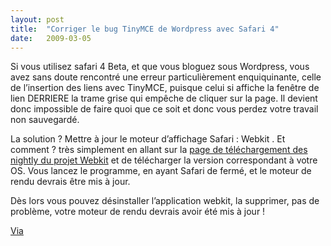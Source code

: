 ```yaml
---
layout:	post
title:	"Corriger le bug TinyMCE de Wordpress avec Safari 4"
date:	2009-03-05
---
```


  Si vous utilisez safari 4 Beta, et que vous bloguez sous Wordpress, vous avez sans doute rencontré une erreur particulièrement enquiquinante, celle de l’insertion des liens avec TinyMCE, puisque celui si affiche la fenêtre de lien DERRIERE la trame grise qui empêche de cliquer sur la page. Il devient donc impossible de faire quoi que ce soit et donc vous perdez votre travail non sauvegardé.

La solution ? Mettre à jour le moteur d’affichage Safari : Webkit . Et comment ? très simplement en allant sur la [page de téléchargement des nightly du projet Webkit](http://nightly.webkit.org/) et de télécharger la version correspondant à votre OS. Vous lancez le programme, en ayant Safari de fermé, et le moteur de rendu devrais être mis à jour.

Dès lors vous pouvez désinstaller l’application webkit, la supprimer, pas de problème, votre moteur de rendu devrais avoir été mis à jour !

[Via](http://chaodam.niloo.fr/index.php/2009/03/03/astuce-corriger-le-bug-tinymce-sous-wordpress-avec-safari-4/)

  
